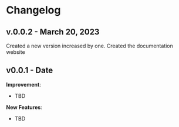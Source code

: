 # Changelog

## v.0.0.2 - March 20, 2023 
Created a new version increased by one. 
Created the documentation website
## v0.0.1 - Date

**Improvement**:

-   TBD

**New Features**:

-   TBD
